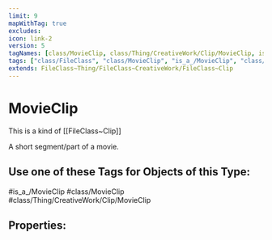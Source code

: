 ```yaml
---
limit: 9
mapWithTag: true
excludes:
icon: link-2
version: 5
tagNames: [class/MovieClip, class/Thing/CreativeWork/Clip/MovieClip, is_a_/MovieClip, schema-org/MovieClip]
tags: ["class/FileClass", "class/MovieClip", "is_a_/MovieClip", "class/Thing/CreativeWork/Clip/MovieClip"]
extends: FileClass~Thing/FileClass~CreativeWork/FileClass~Clip
---
```


# MovieClip
This is a kind of [[FileClass~Clip]]

A short segment/part of a movie.


## Use one of these Tags for Objects of this Type:

#is_a_/MovieClip
#class/MovieClip
#class/Thing/CreativeWork/Clip/MovieClip

## Properties:


